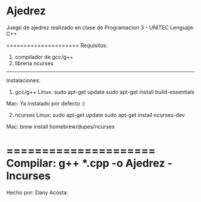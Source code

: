 Ajedrez
=======

Juego de ajedrez realizado en clase de Programacion 3 - UNITEC
Lenguaje: C++

=====================
Requisitos:
1) compilador de gcc/g++
2) libreria ncurses

--------------------
Instalaciones:
1) gcc/g++
Linux:
sudo apt-get update
sudo apt-get install build-essentials

Mac:
Ya instalado por defecto :)

2) ncurses
Linux:
sudo apt-get update
sudo apt-get install ncurses-dev

Mac:
brew install homebrew/dupes/ncurses

=====================
Compilar:
g++ *.cpp -o Ajedrez -lncurses
=====================

Hecho por: Dany Acosta:
